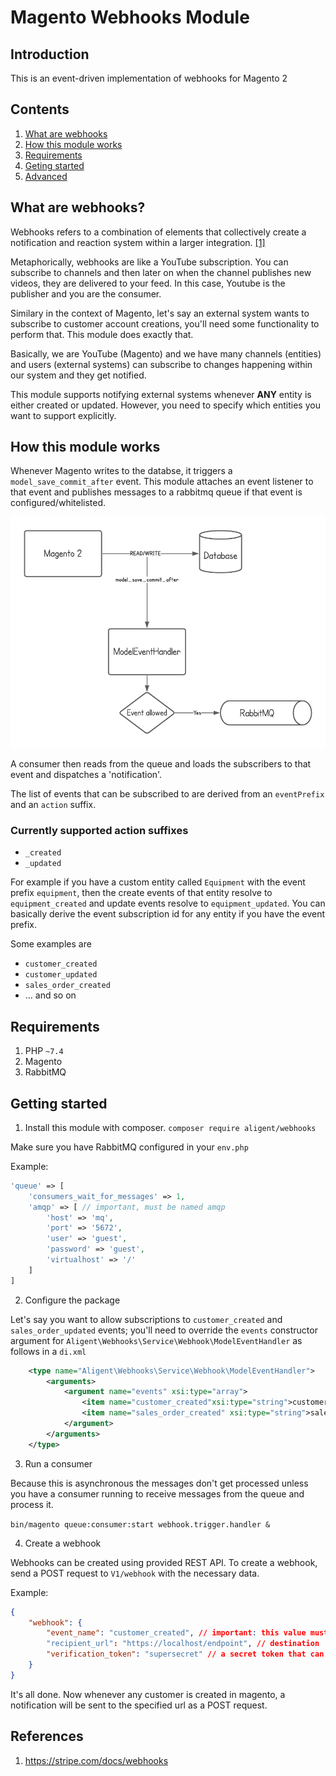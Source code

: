 # Magento Webhooks Module

## Introduction
This is an event-driven implementation of webhooks for Magento 2

## Contents
1. [What are webhooks](#what-are-webhooks?)
2. [How this module works](#how-this-module-works)
3. [Requirements](#requirements)
4. [Geting started](#getting-started)
5. [Advanced](#advanced)

## What are webhooks?
Webhooks refers to a combination of elements that collectively create a
notification and reaction system within a larger integration. [[1]](#references)

Metaphorically, webhooks are like a YouTube subscription. You can subscribe to
channels and then later on when the channel publishes new videos, they are
delivered to your feed. In this case, Youtube is the publisher and you are the
consumer.

Similary in the context of Magento, let's say an external system wants to
subscribe to customer account creations, you'll need some functionality to
perform that. This module does exactly that.

Basically, we are YouTube (Magento) and we have many channels (entities) and
users (external systems) can subscribe to changes happening within our system
and they get notified.

This module supports notifying external systems whenever **ANY** entity is
either created or updated. However, you need to specify which entities you want
to support explicitly.

## How this module works
Whenever Magento writes to the databse, it triggers a `model_save_commit_after`
event. This module attaches an event listener to that event and publishes
messages to a rabbitmq queue if that event is configured/whitelisted.

![Webhooks flow](docs/Webhooks.png "Webhooks flow")

A consumer then reads from the queue and loads the subscribers to that event
and dispatches a 'notification'.

The list of events that can be subscribed to are derived from an `eventPrefix`
and an `action` suffix.

### Currently supported action suffixes
* `_created`
* `_updated`

For example if you have a custom entity called `Equipment` with the event prefix
`equipment`, then the create events of that entity resolve to `equipment_created`
and update events resolve to `equipment_updated`. You can basically derive the
event subscription id for any entity if you have the event prefix.

Some examples are
* `customer_created`
* `customer_updated`
* `sales_order_created`
* ... and so on

## Requirements
1. PHP `~7.4`
2. Magento
3. RabbitMQ

## Getting started
1. Install this module with composer.
`composer require aligent/webhooks`

Make sure you have RabbitMQ configured in your `env.php`

Example:
```php
'queue' => [
    'consumers_wait_for_messages' => 1,
    'amqp' => [ // important, must be named amqp
        'host' => 'mq',
        'port' => '5672',
        'user' => 'guest',
        'password' => 'guest',
        'virtualhost' => '/'
    ]
]
```

2. Configure the package

Let's say you want to allow subscriptions to `customer_created` and
`sales_order_updated` events; you'll need to override the `events` constructor
argument for `Aligent\Webhooks\Service\Webhook\ModelEventHandler` as follows in
a `di.xml`

```xml
    <type name="Aligent\Webhooks\Service\Webhook\ModelEventHandler">
        <arguments>
            <argument name="events" xsi:type="array">
                <item name="customer_created"xsi:type="string">customer_created</item>
                <item name="sales_order_created" xsi:type="string">sales_order_updated</item>
            </argument>
        </arguments>
    </type>
```

3. Run a consumer

Because this is asynchronous the messages don't get processed unless you have a
consumer running to receive messages from the queue and process it.

`bin/magento queue:consumer:start webhook.trigger.handler &`

4. Create a webhook

Webhooks can be created using provided REST API. To create a webhook, send a
POST request to `V1/webhook` with the necessary data.

Example:
```json
{
    "webhook": {
        "event_name": "customer_created", // important: this value must be in one of  your configured values in di.xml
        "recipient_url": "https://localhost/endpoint", // destination
        "verification_token": "supersecret" // a secret token that can be used for signing
    }
}
```

It's all done. Now whenever any customer is created in magento, a notification
will be sent to the specified url as a POST request.

## References
1. https://stripe.com/docs/webhooks
